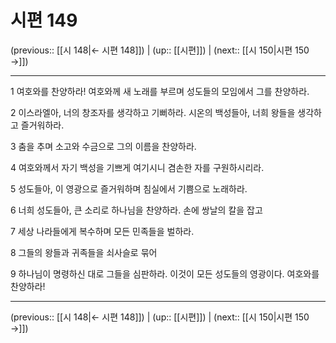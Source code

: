 # 시편 149

(previous:: [[시 148|← 시편 148]]) | (up:: [[시편]]) | (next:: [[시 150|시편 150 →]])

***




1 
여호와를 찬양하라! 여호와께 새 노래를 부르며 성도들의 모임에서 그를 찬양하라. 



2 
이스라엘아, 너의 창조자를 생각하고 기뻐하라. 시온의 백성들아, 너희 왕들을 생각하고 즐거워하라. 



3 
춤을 추며 소고와 수금으로 그의 이름을 찬양하라. 



4 
여호와께서 자기 백성을 기쁘게 여기시니 겸손한 자를 구원하시리라. 



5 
성도들아, 이 영광으로 즐거워하며 침실에서 기쁨으로 노래하라. 



6 
너희 성도들아, 큰 소리로 하나님을 찬양하라. 손에 쌍날의 칼을 잡고 



7 
세상 나라들에게 복수하며 모든 민족들을 벌하라. 



8 
그들의 왕들과 귀족들을 쇠사슬로 묶어 



9 
하나님이 명령하신 대로 그들을 심판하라. 이것이 모든 성도들의 영광이다. 여호와를 찬양하라!

***

(previous:: [[시 148|← 시편 148]]) | (up:: [[시편]]) | (next:: [[시 150|시편 150 →]])
